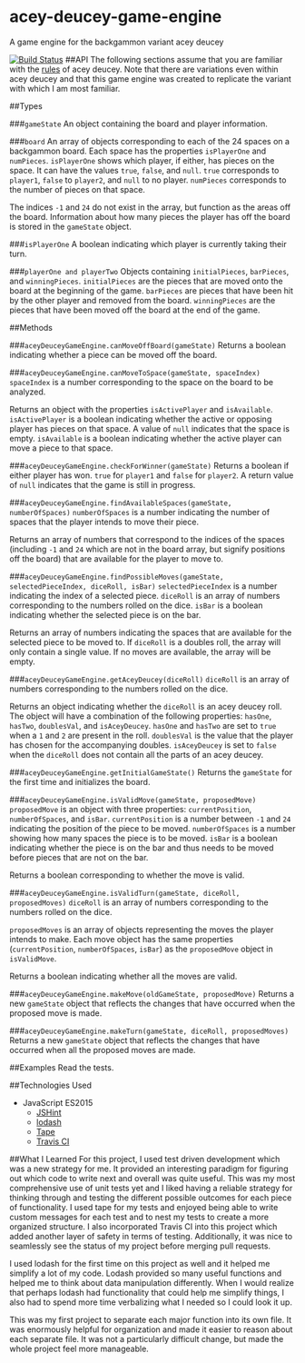 # acey-deucey-game-engine
A game engine for the backgammon variant acey deucey
<!--add back ticks to true and false and headers and numbers-->

[![Build Status](https://travis-ci.org/KatherineThompson/acey-deucey-game-engine.svg?branch=master)](https://travis-ci.org/KatherineThompson/acey-deucey-game-engine)
##API
The following sections assume that you are familiar with the
[rules](http://www.bkgm.com/variants/AceyDeucey-American.html) of acey deucey. Note that there are variations
even within acey deucey and that this game engine was created to replicate the variant with which I am most familiar.

##Types

###`gameState`
An object containing the board and player information.

###`board`
An array of objects corresponding to each of the 24 spaces on a backgammon board.
Each space has the properties `isPlayerOne` and `numPieces`. `isPlayerOne`
shows which player, if either, has pieces on the space. It can have
the values `true`, `false`, and `null`. `true` corresponds to `player1`,
`false` to `player2`, and `null` to no player. `numPieces` corresponds to the
number of pieces on that space.

The indices `-1` and `24` do not exist in the array, but function as the areas
off the board. Information about how many pieces the player has off the board
is stored in the `gameState` object.

###`isPlayerOne`
A boolean indicating which player is currently taking their turn.

###`playerOne and playerTwo`
Objects containing `initialPieces`, `barPieces`, and `winningPieces`. `initialPieces`
are the pieces that are moved onto the board at the beginning of the game.
`barPieces` are pieces that have been hit by the other player and removed from the
board. `winningPieces` are the pieces that have been moved off the board at the end
of the game.

##Methods

###`aceyDeuceyGameEngine.canMoveOffBoard(gameState)`
Returns a boolean indicating whether a piece can be moved off the board.

###`aceyDeuceyGameEngine.canMoveToSpace(gameState, spaceIndex)`
`spaceIndex` is a number corresponding to the space on the board to be analyzed.

Returns an object with the properties `isActivePlayer` and `isAvailable`.
`isActivePlayer` is a boolean indicating whether the active or opposing player
has pieces on that space. A value of `null` indicates that the space is empty.
`isAvailable` is a boolean indicating whether the active player can move
a piece to that space.

###`aceyDeuceyGameEngine.checkForWinner(gameState)`
Returns a boolean if either player has won. `true` for `player1` and `false` for
`player2`. A return value of `null` indicates that the game is still in progress.

###`aceyDeuceyGameEngine.findAvailableSpaces(gameState, numberOfSpaces)`
`numberOfSpaces` is a number indicating the number of spaces that the player intends
to move their piece.

Returns an array of numbers that correspond to the indices of the spaces
(including `-1` and `24` which are not in the board array, but signify positions off the board)
that are available for the player to move to.

###`aceyDeuceyGameEngine.findPossibleMoves(gameState, selectedPieceIndex, diceRoll, isBar)`
`selectedPieceIndex` is a number indicating the index of a selected piece.
`diceRoll` is an array of numbers corresponding to the numbers rolled on the dice.
`isBar` is a boolean indicating whether the selected piece is on the bar.

Returns an array of numbers indicating the spaces that are available for the selected piece to be moved to.
If `diceRoll` is a doubles roll, the array will only contain a single value.
If no moves are available, the array will be empty.

###`aceyDeuceyGameEngine.getAceyDeucey(diceRoll)`
`diceRoll` is an array of numbers corresponding to the numbers rolled on the dice.

Returns an object indicating whether the `diceRoll` is an acey deucey roll. The object
will have a combination of the following properties: `hasOne`, `hasTwo`, `doublesVal`,
and `isAceyDeucey`. `hasOne` and `hasTwo` are set to `true` when a `1` and `2` are present in
the roll. `doublesVal` is the value that the player has chosen for the accompanying doubles.
`isAceyDeucey` is set to `false` when the `diceRoll` does not contain all the parts of an acey deucey.

###`aceyDeuceyGameEngine.getInitialGameState()`
Returns the `gameState` for the first time and initializes the board.

###`aceyDeuceyGameEngine.isValidMove(gameState, proposedMove)`
`proposedMove` is an object with three properties: `currentPosition`, `numberOfSpaces`, and
`isBar`. `currentPosition` is a number between `-1` and `24` indicating the position of the piece
to be moved. `numberOfSpaces` is a number showing how many spaces the piece is to be moved.
`isBar` is a boolean indicating whether the piece is on the bar and thus needs to be moved before pieces that
are not on the bar.

Returns a boolean corresponding to whether the move is valid.

###`aceyDeuceyGameEngine.isValidTurn(gameState, diceRoll, proposedMoves)`
`diceRoll` is an array of numbers corresponding to the numbers rolled on the dice.

`proposedMoves` is an array of objects representing the moves the player intends to make. Each move
object has the same properties (`currentPosition`, `numberOfSpaces`, `isBar`) as the 
`proposedMove` object in `isValidMove`.

Returns a boolean indicating whether all the moves are valid.

###`aceyDeuceyGameEngine.makeMove(oldGameState, proposedMove)`
Returns a new `gameState` object that reflects the changes that have occurred when the 
proposed move is made.

###`aceyDeuceyGameEngine.makeTurn(gameState, diceRoll, proposedMoves)`
Returns a new `gameState` object that reflects the changes that have occurred when all 
the proposed moves are made.

##Examples
Read the tests.

##Technologies Used
* JavaScript ES2015
    * [JSHint](http://jshint.com/)
    * [lodash](https://lodash.com/)
    * [Tape](https://www.npmjs.com/package/tape)
    * [Travis CI](https://travis-ci.org/)
    

##What I Learned
For this project, I used test driven development which was a new strategy for me. It provided an interesting
paradigm for figuring out which code to write next and overall was quite useful. This was my most
comprehensive use of unit tests yet and I liked having a reliable strategy for thinking through
and testing the different possible outcomes for each piece of functionality. I used tape for my tests
and enjoyed being able to write custom messages for each test and to nest my tests to create a more organized
structure. I also incorporated Travis CI into this project which added another layer of safety in terms of
testing. Additionally, it was nice to seamlessly see the status of my project before merging pull requests.

I used lodash for the first time on this project as well and it helped me simplify a lot of my code. Lodash provided
so many useful functions and helped me to think about data manipulation differently. When I would realize that perhaps
lodash had functionality that could help me simplify things, I also had to spend more time verbalizing what I needed
so I could look it up.

This was my first project to separate each major function into its own file. It was enormously helpful for organization
and made it easier to reason about each separate file. It was not a particularly difficult change, but made the whole
project feel more manageable.